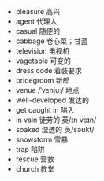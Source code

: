 * pleasure  高兴
* agent 代理人
* casual 随便的
* cabbage  卷心菜；甘蓝
* television 电视机
* vagetable 可变的
* dress code 着装要求
* bridegroom 新郎
* venue /ˈvenjuː/ 地点
* well-developed 发达的
* get caught in 陷入
* in vain 徒劳的  英/ɪn veɪn/
* soaked 湿透的  英/səʊkt/ 
* snowstorm 雪暴
* trap 陷阱
* rescue  营救
* church 教堂

